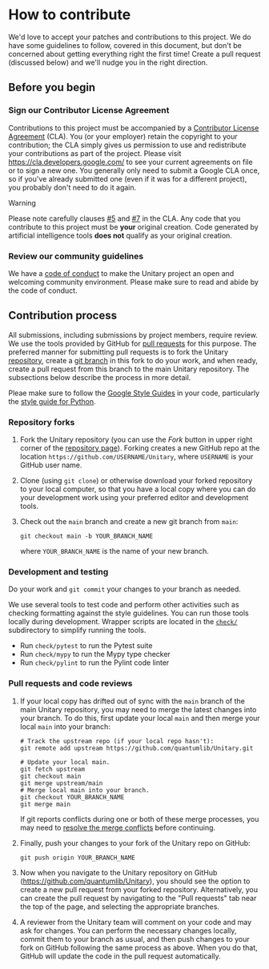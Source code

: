 # How to contribute

We'd love to accept your patches and contributions to this project. We do have
some guidelines to follow, covered in this document, but don't be concerned
about getting everything right the first time! Create a pull request (discussed
below) and we'll nudge you in the right direction.

## Before you begin

### Sign our Contributor License Agreement

Contributions to this project must be accompanied by a [Contributor License
Agreement](https://cla.developers.google.com/about) (CLA). You (or your
employer) retain the copyright to your contribution; the CLA simply gives us
permission to use and redistribute your contributions as part of the project.
Please visit https://cla.developers.google.com/ to see your current agreements
on file or to sign a new one. You generally only need to submit a Google CLA
once, so if you've already submitted one (even if it was for a different
project), you probably don't need to do it again.

> [!WARNING]
> Please note carefully clauses [#5](https://cla.developers.google.com/about/google-corporate#:~:text=You%20represent%20that%20each%20of%20Your%20Contributions%20is%20Your%20original%20creation)
> and [#7](https://cla.developers.google.com/about/google-corporate#:~:text=Should%20You%20wish%20to%20submit%20work%20that%20is%20not%20Your%20original%20creation%2C%20You%20may%20submit%20it%20to%20Google%20separately)
> in the CLA. Any code that you contribute to this project must be **your**
> original creation. Code generated by artificial intelligence tools **does
> not** qualify as your original creation.

### Review our community guidelines

We have a [code of conduct](CODE_OF_CONDUCT.md) to make the Unitary project an
open and welcoming community environment. Please make sure to read and abide by
the code of conduct.

## Contribution process

All submissions, including submissions by project members, require review. We
use the tools provided by GitHub for [pull
requests](https://help.github.com/articles/about-pull-requests/) for this
purpose. The preferred manner for submitting pull requests is to fork the
Unitary [repository](https://github.com/quantumlib/Unitary), create a [git
branch](https://git-scm.com/book/en/v2/Git-Branching-Branches-in-a-Nutshell) in
this fork to do your work, and when ready, create a pull request from this
branch to the main Unitary repository. The subsections below describe the
process in more detail.

Pleae make sure to follow the [Google Style
Guides](https://google.github.io/styleguide/) in your code, particularly the
[style guide for Python](https://google.github.io/styleguide/pyguide.html).

### Repository forks

1.  Fork the Unitary repository (you can use the _Fork_ button in upper right
    corner of the [repository page](https://github.com/quantumlib/Unitary)).
    Forking creates a new GitHub repo at the location
    `https://github.com/USERNAME/Unitary`, where `USERNAME` is your GitHub
    user name.

1.  Clone (using `git clone`) or otherwise download your forked repository to
    your local computer, so that you have a local copy where you can do your
    development work using your preferred editor and development tools.

1.  Check out the `main` branch and create a new git branch from `main`:

    ```shell
    git checkout main -b YOUR_BRANCH_NAME
    ```

    where `YOUR_BRANCH_NAME` is the name of your new branch.

### Development and testing

Do your work and `git commit` your changes to your branch as needed.

We use several tools to test code and perform other activities such as checking
formatting against the style guidelines. You can run those tools locally during
development. Wrapper scripts are located in the [`check/`](./check/)
subdirectory to simplify running the tools.

*   Run `check/pytest` to run the Pytest suite
*   Run `check/mypy` to run the Mypy type checker
*   Run `check/pylint` to run the Pylint code linter

### Pull requests and code reviews

1.  If your local copy has drifted out of sync with the `main` branch of the
    main Unitary repository, you may need to merge the latest changes into your
    branch. To do this, first update your local `main` and then merge your local
    `main` into your branch:

    ```shell
    # Track the upstream repo (if your local repo hasn't):
    git remote add upstream https://github.com/quantumlib/Unitary.git

    # Update your local main.
    git fetch upstream
    git checkout main
    git merge upstream/main
    # Merge local main into your branch.
    git checkout YOUR_BRANCH_NAME
    git merge main
    ```

    If git reports conflicts during one or both of these merge processes, you
    may need to [resolve the merge conflicts](
    https://docs.github.com/articles/about-merge-conflicts) before continuing.

1.  Finally, push your changes to your fork of the Unitary repo on GitHub:

    ```shell
    git push origin YOUR_BRANCH_NAME
    ```

1.  Now when you navigate to the Unitary repository on GitHub
    (https://github.com/quantumlib/Unitary), you should see the option to
    create a new pull request from your forked repository. Alternatively, you
    can create the pull request by navigating to the "Pull requests" tab near
    the top of the page, and selecting the appropriate branches.

1.  A reviewer from the Unitary team will comment on your code and may ask for
    changes. You can perform the necessary changes locally, commit them to your
    branch as usual, and then push changes to your fork on GitHub following the
    same process as above. When you do that, GitHub will update the code in the
    pull request automatically.
